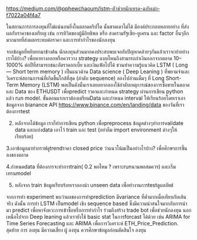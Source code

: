 
https://medium.com/@pphewchaoum/lstm-ตัวช่วยนักเทรด-ฉบับเม่า-f7022a04f4a7

ในสถานการการลงทุนที่ไม่แน่นอนยิ่งในตลาดคริปโต นั้นขาดเดาไม่ได้ มีองค์ประกอบหลายอย่าง ที่ส่งผลกับราคาของเหรียญ เช่น การทิวิตของผู้มีอิทธิพล หรือ สงครามรัฐเซีย-ยูเครน และ factor อื่นๆอีกมากมายที่ส่งผลกระทบต่อราคา และการทำกำไรของนักลงทุน

จากข้อมูลที่หยิบยกมาข้างต้น นักลงทุนส่วนมากคงประสบพบเจอกับปัญหาคล้ายๆกันแล้วเราจะทำอย่างเราได้บ้าง? เพื่อหาทางออกหรือควรวาง strategy แบบไหนถึงสามารถกำเงินออกจากตลาด 10– 1000% ต่อปีที่สามารถชนะอัตราดอกเบี้ย และเงินเฟ้อไปได้
ชวนทำความรู้แนวคิด LSTM ( Long — Short term memory ) เป็นแนวด้าน Data science ( Deep Leaning ) ที่พยามจำและวิเคราะห์สถานการณ์ที่เกิดขึ้นใกล้ที่สุด (ลำดับ sequence) ลองไปอ่านเต็มๆ ที่ Long Short-Term Memory (LSTM) พอเป็นดังนั้นเราเลยอยากลองใช้ลำดับเหตุการณ์ของการซื้อขายในตลาดและ Data ของ ETHUSDT เพื่อpredict ราคาและกำหนด strategy ผ่านการเขียน python แล้ว run model.
ขั้นตอนแรกเราต้องเตรียมData และกำหนด interval ให้เรียนร้อยโดยเราเอาข้อมูลจาก bianance API https://www.binance.com/en/landing/data ของวันที่เราต้องการtest

2. หลักจากได้ข้อมูล เราก็ทำการเขียน python เพื่อpreprocess ข้อมูลต่างๆทำการvalidate data และแบ่งdata เอาไว้ train และ test (อย่าลืม import environment ต่างๆให้เรียบร้อย)

3.เอาข้อมูลมาทำกราฟดูtrendราคา closed price ว่าแนวโน้มเป็นอย่างไรบ้าง? เพื่อศึกษาการขึ้นลงของตลาด

4.กำหนดdata ที่ต้องการจะทำการtrain( 0.2 พอไหม ? เพราะrunนานพอสมควร) และเริ่มเทรนmodel

5. หลังจาก train ข้อมูลเรียบร้อยเราลองนำ unseen data เพื่อทำงานการtestดูผลลัพธ์

จากการทำ experiment พบว่าผลของการทำprediction มีvariance ที่ต่ำมากเมื่อเทียบกับเส้นจริง
ดังนั้น การทำ LSTM เป็นmodel เชิง sequence based ซึ่งมีความน่าสนใจมากกับการนำมา predict เพื่อหาจังหวะการเข้าซื้อหรือการทำกำไร ร่วมถึงสร้าง trade bot เพื่อช่วยนักลงทุน นอกเหนือไปจาก Deep leaning แล้วเรายังใช้ basic stat ในการforcast ได้ด้วย เช่น ARIMA for Time Series Forecasting และ ARIMA เพื่อการวิเคราะห์ ETH_Price_Prediction.
สุดท้าย การ ลงทุน มีความเสี่ยง ผู้ ลงทุน ควรศึกษาข้อมูลก่อนตัดสินใจ ลงทุน
